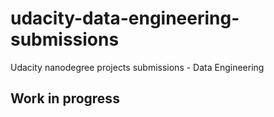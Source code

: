 # udacity-data-engineering-submissions
Udacity nanodegree projects submissions - Data Engineering

## Work in progress